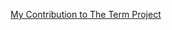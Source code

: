 [My Contribution to The Term Project](https://github.com/cavitcakir/React-Native-Ecommerce-Application)